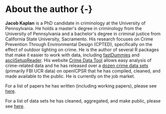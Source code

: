 
# About the author {-}

**Jacob Kaplan** is a PhD candidate in criminology at the University of Pennsylvania. He holds a master's degree in criminology from the University of Pennsylvania and a bachelor's degree in criminal justice from California State University, Sacramento. His research focuses on Crime Prevention Through Environmental Design (CPTED), specifically on the effect of outdoor lighting on crime. He is the author of several R packages that make it easier to work with data, including  [fastDummies](https://jacobkap.github.io/fastDummies/) and [asciiSetupReader](https://jacobkap.github.io/asciiSetupReader/). His website [Crime Data Tool](http://crimedatatool.com/) allows easy analysis of crime-related data and he has released over a [dozen crime data sets](http://crimedatatool.com/data.html) (primarily FBI UCR data) on openICPSR that he has compiled, cleaned, and made available to the public. He is currently on the job market.

For a list of papers he has written (including working papers), please see [here](http://crimedatatool.com/research.html).

For a list of data sets he has cleaned, aggregated, and make public, please see [here](http://crimedatatool.com/data.html).

